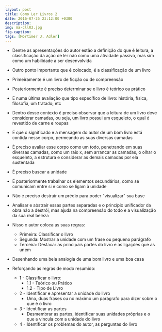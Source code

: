 ```yaml
---
layout: post
title: Como Ler Livros 2 
date: 2016-07-25 23:12:00 +0300
description: 
img: ma-cll02.jpg
fig-caption: 
tags: [Mortimer J. Adler]
---
```


* Dentre as apresentações do autor estão a definição do que é leitura, a classificação da ação de ler não como uma atividade passiva, mas sim como um habilidade a ser desenvolvida
* Outro ponto importante que é colocado, é a classificação de um livro
* Primeiramente é um livro de ficção ou de compreensão 
* Posteriormente é preciso determinar se o livro é teórico ou prático 
* E numa última avaliação que tipo específico de livro: história, física, filosofia, um tratado, etc
* Dentro desse contexto é preciso observar que a leitura de um livro deve considerar camadas, ou seja, um livro possui um esqueleto, o qual é revestido de carne e roupas
* E que o significado e a mensagem do autor de um bom livro está contida nesse corpo, permeando as suas diversas camadas
* É preciso avaliar esse corpo como um todo, penetrando em suas diversas camadas, como um raio x, sem arrancar as camadas, o olhar o esqueleto, a estrutura e considerar as demais camadas por ela sustentada
* É preciso buscar a unidade 
* E posteriormente trabalhar os elementos secundários, como se comunicam entre si e como se ligam à unidade
* Não é preciso destruir um prédio para poder "visualizar" sua base
* Analisar e abstrair essas partes separadas e o princípio unificador da obra não a destrói, mas ajuda na compreensão do todo e a visualização da sua real beleza
* Nisso o autor coloca as suas regras:
  * Primeira: Classificar o livro
  * Segunda: Mostrar a unidade com um frase ou pequeno parágrafo
  * Terceira: Destacar as principais partes do livro e as ligações que as unem 
* Desenhando uma bela analogia de uma bom livro e uma boa casa

* Reforçando as regras de modo resumido:
  * 1 - Classificar o livro: 
    * 1.1 - Teórico ou Prático
    * 1.2 - Tipo de Livro
  * 2 - Identificar e apresentar a unidade do livro
    * Uma, duas frases ou no máximo um parágrafo para dizer sobre o que é o livro
  * 3 - Identificar as partes 
    * Desmembrar as partes, identificar suas unidades próprias e o que a vincula com a unidade do livro
  * 4 - Identificar os problemas do autor, as perguntas do livro
